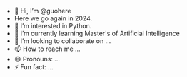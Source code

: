 - 👋 Hi, I’m @guohere
- Here we go again in 2024.
- 👀 I’m interested in Python.
- 🌱 I’m currently learning Master's of Artificial Intelligence
- 💞️ I’m looking to collaborate on ...
- 📫 How to reach me ...
- 😄 Pronouns: ...
- ⚡ Fun fact: ...

<!---
guohere/guohere is a ✨ special ✨ repository because its `README.md` (this file) appears on your GitHub profile.
You can click the Preview link to take a look at your changes.
--->

